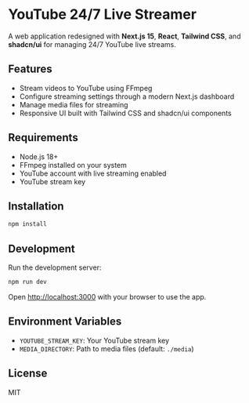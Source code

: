 # YouTube 24/7 Live Streamer

A web application redesigned with **Next.js 15**, **React**, **Tailwind CSS**, and **shadcn/ui** for managing 24/7 YouTube live streams.

## Features

- Stream videos to YouTube using FFmpeg
- Configure streaming settings through a modern Next.js dashboard
- Manage media files for streaming
- Responsive UI built with Tailwind CSS and shadcn/ui components

## Requirements

- Node.js 18+
- FFmpeg installed on your system
- YouTube account with live streaming enabled
- YouTube stream key

## Installation

```bash
npm install
```

## Development

Run the development server:

```bash
npm run dev
```

Open [http://localhost:3000](http://localhost:3000) with your browser to use the app.

## Environment Variables

- `YOUTUBE_STREAM_KEY`: Your YouTube stream key
- `MEDIA_DIRECTORY`: Path to media files (default: `./media`)

## License

MIT
